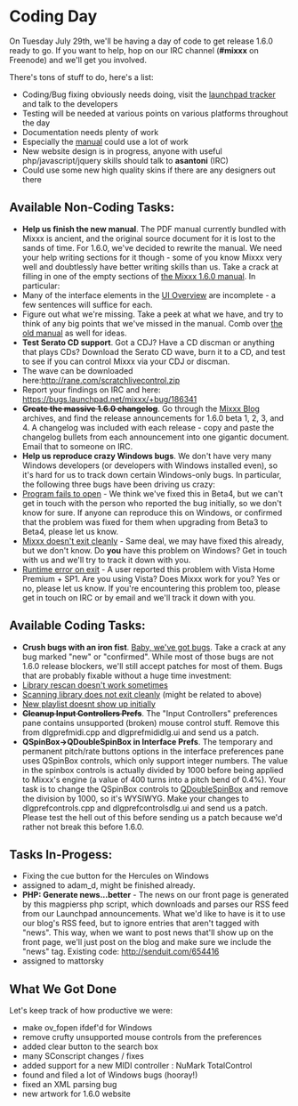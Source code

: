 # Coding Day

On Tuesday July 29th, we'll be having a day of code to get release 1.6.0
ready to go. If you want to help, hop on our IRC channel (**\#mixxx** on
Freenode) and we'll get you involved.

There's tons of stuff to do, here's a list:

  - Coding/Bug fixing obviously needs doing, visit the [launchpad
    tracker](https://launchpad.net/mixxx/) and talk to the developers
  - Testing will be needed at various points on various platforms
    throughout the day
  - Documentation needs plenty of work
  - Especially the [manual](manual) could use a lot of work
  - New website design is in progress, anyone with useful
    php/javascript/jquery skills should talk to **asantoni** (IRC)
  - Could use some new high quality skins if there are any designers out
    there

## Available Non-Coding Tasks:

  - **Help us finish the new manual**. The PDF manual currently bundled
    with Mixxx is ancient, and the original source document for it is
    lost to the sands of time. For 1.6.0, we've decided to rewrite the
    manual. We need your help writing sections for it though - some of
    you know Mixxx very well and doubtlessly have better writing skills
    than us. Take a crack at filling in one of the empty sections of
    [the Mixxx 1.6.0 manual](manual). In particular:
  - Many of the interface elements in the [UI
    Overview](manual#user_interface_overview) are incomplete - a few
    sentences will suffice for each.
  - Figure out what we're missing. Take a peek at what we have, and try
    to think of any big points that we've missed in the manual. Comb
    over [the old manual](http://mixxx.sourceforge.net/Mixxx-Manual.pdf)
    as well for ideas.
  - **Test Serato CD support**. Got a CDJ? Have a CD discman or anything
    that plays CDs? Download the Serato CD wave, burn it to a CD, and
    test to see if you can control Mixxx via your CDJ or discman. 
  - The wave can be downloaded
    here:<http://rane.com/scratchlivecontrol.zip>
  - Report your findings on IRC and here:
    <https://bugs.launchpad.net/mixxx/+bug/186341>
  - ~~**Create the massive 1.6.0 changelog**~~. Go through the [Mixxx
    Blog](http://mixxxblog.blogspot.com/) archives, and find the release
    announcements for 1.6.0 beta 1, 2, 3, and 4. A changelog was
    included with each release - copy and paste the changelog bullets
    from each announcement into one gigantic document. Email that to
    someone on IRC. 
  - **Help us reproduce crazy Windows bugs**. We don't have very many
    Windows developers (or developers with Windows installed even), so
    it's hard for us to track down certain Windows-only bugs. In
    particular, the following three bugs have been driving us crazy:
  - [Program fails to
    open](https://bugs.launchpad.net/mixxx/1.6/+bug/223464) - We think
    we've fixed this in Beta4, but we can't get in touch with the person
    who reported the bug initially, so we don't know for sure. If anyone
    can reproduce this on Windows, or confirmed that the problem was
    fixed for them when upgrading from Beta3 to Beta4, please let us
    know.
  - [Mixxx doesn't exit
    cleanly](https://bugs.launchpad.net/mixxx/1.6/+bug/235479) - Same
    deal, we may have fixed this already, but we don't know. Do **you**
    have this problem on Windows? Get in touch with us and we'll try to
    track it down with you.
  - [Runtime error on
    exit](https://bugs.launchpad.net/mixxx/+bug/251128) - A user
    reported this problem with Vista Home Premium + SP1. Are you using
    Vista? Does Mixxx work for you? Yes or no, please let us know. If
    you're encountering this problem too, please get in touch on IRC or
    by email and we'll track it down with you.

## Available Coding Tasks:

  - **Crush bugs with an iron fist**. [Baby, we've got
    bugs](https://bugs.launchpad.net/mixxx/+bugs?field.searchtext=&orderby=status&search=Search&field.status%3Alist=NEW&field.status%3Alist=INCOMPLETE_WITH_RESPONSE&field.status%3Alist=INCOMPLETE_WITHOUT_RESPONSE&field.status%3Alist=CONFIRMED&field.status%3Alist=TRIAGED&field.status%3Alist=INPROGRESS&field.status%3Alist=FIXCOMMITTED&field.assignee=&field.bug_reporter=&field.omit_dupes=on&field.has_patch=&field.has_no_package=).
    Take a crack at any bug marked "new" or "confirmed". While most of
    those bugs are not 1.6.0 release blockers, we'll still accept
    patches for most of them. Bugs that are probably fixable without a
    huge time investment:
  - [Library rescan doesn't work
    sometimes](https://bugs.launchpad.net/mixxx/+bug/239883)
  - [Scanning library does not exit
    cleanly](https://bugs.launchpad.net/mixxx/+bug/194415) (might be
    related to above)
  - [New playlist doesnt show up
    initially](https://bugs.launchpad.net/mixxx/+bug/248918)
  - ~~**Cleanup Input Controllers Prefs**~~. The "Input Controllers"
    preferences pane contains unsupported (broken) mouse control stuff.
    Remove this from dlgprefmidi.cpp and dlgprefmididlg.ui and send us a
    patch.
  - **QSpinBox-\>QDoubleSpinBox in Interface Prefs**. The temporary and
    permanent pitch/rate buttons options in the interface preferences
    pane uses QSpinBox controls, which only support integer numbers. The
    value in the spinbox controls is actually divided by 1000 before
    being applied to Mixxx's engine (a value of 400 turns into a pitch
    bend of 0.4%). Your task is to change the QSpinBox controls to
    [QDoubleSpinBox](http://doc.trolltech.com/4.1/qdoublespinbox.html)
    and remove the division by 1000, so it's WYSIWYG. Make your changes
    to dlgprefcontrols.cpp and dlgprefcontrolsdlg.ui and send us a
    patch. Please test the hell out of this before sending us a patch
    because we'd rather not break this before 1.6.0.

## Tasks In-Progess:

  - Fixing the cue button for the Hercules on Windows
  - assigned to adam\_d, might be finished already.
  - **PHP: Generate news...better** - The news on our front page is
    generated by this magpierss php script, which downloads and parses
    our RSS feed from our Launchpad announcements. What we'd like to
    have is it to use our blog's RSS feed, but to ignore entries that
    aren't tagged with "news". This way, when we want to post news
    that'll show up on the front page, we'll just post on the blog and
    make sure we include the "news" tag. Existing code:
    <http://senduit.com/654416>
  - assigned to mattorsky

## What We Got Done

Let's keep track of how productive we were:

  - make ov\_fopen ifdef'd for Windows
  - remove crufty unsupported mouse controls from the preferences
  - added clear button to the search box
  - many SConscript changes / fixes
  - added support for a new MIDI controller : NuMark TotalControl
  - found and filed a lot of Windows bugs (hooray\!)
  - fixed an XML parsing bug
  - new artwork for 1.6.0 website
